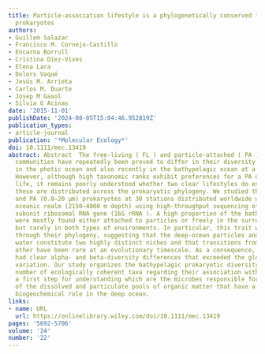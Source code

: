 ```yaml
---
title: Particle‐association lifestyle is a phylogenetically conserved trait in bathypelagic
  prokaryotes
authors:
- Guillem Salazar
- Francisco M. Cornejo‐Castillo
- Encarna Borrull
- Cristina Díez‐Vives
- Elena Lara
- Dolors Vaqué
- Jesús M. Arrieta
- Carlos M. Duarte
- Josep M Gasol
- Silvia G Acinas
date: '2015-11-01'
publishDate: '2024-08-05T15:04:46.952819Z'
publication_types:
- article-journal
publication: '*Molecular Ecology*'
doi: 10.1111/mec.13419
abstract: Abstract  The free‐living ( FL ) and particle‐attached ( PA ) marine microbial
  communities have repeatedly been proved to differ in their diversity and composition
  in the photic ocean and also recently in the bathypelagic ocean at a global scale.
  However, although high taxonomic ranks exhibit preferences for a PA or FL mode of
  life, it remains poorly understood whether two clear lifestyles do exist and how
  these are distributed across the prokaryotic phylogeny. We studied the FL (textless0.8 μm)
  and PA (0.8–20 μm) prokaryotes at 30 stations distributed worldwide within the bathypelagic
  oceanic realm (2150–4000 m depth) using high‐throughput sequencing of the small
  subunit ribosomal RNA gene (16S rRNA ). A high proportion of the bathypelagic prokaryotes
  were mostly found either attached to particles or freely in the surrounding water
  but rarely in both types of environments. In particular, this trait was deeply conserved
  through their phylogeny, suggesting that the deep‐ocean particles and the surrounding
  water constitute two highly distinct niches and that transitions from one to the
  other have been rare at an evolutionary timescale. As a consequence, PA and FL communities
  had clear alpha‐ and beta‐diversity differences that exceeded the global‐scale geographical
  variation. Our study organizes the bathypelagic prokaryotic diversity into a reasonable
  number of ecologically coherent taxa regarding their association with particles,
  a first step for understanding which are the microbes responsible for the processing
  of the dissolved and particulate pools of organic matter that have a very different
  biogeochemical role in the deep ocean.
links:
- name: URL
  url: https://onlinelibrary.wiley.com/doi/10.1111/mec.13419
pages: '5692-5706'
volume: '24'
number: '22'
---
```

